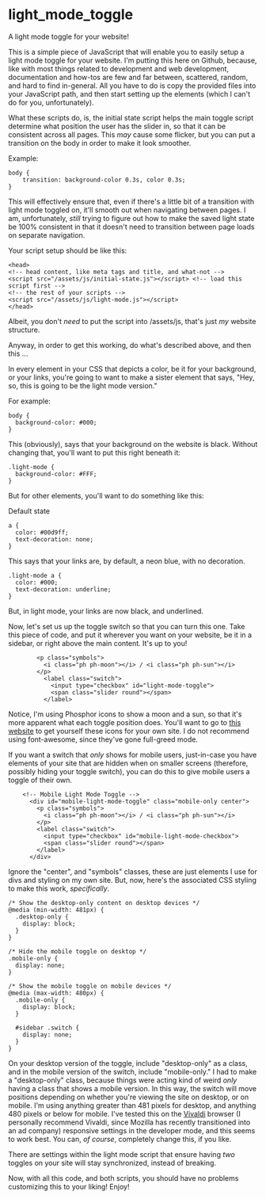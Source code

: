 # light_mode_toggle
A light mode toggle for your website!

This is a simple piece of JavaScript that will enable you to easily setup a light mode toggle for your website. I'm putting this here on Github, because, like with most things related to development and web development, documentation and how-tos are few and far between, scattered, random, and hard to find in-general. All you have to do is copy the provided files into your JavaScript path, and then start setting up the elements (which I can't do for you, unfortunately).

What these scripts do, is, the initial state script helps the main toggle script determine what position the user has the slider in, so that it can be consistent across all pages. This *may* cause some flicker, but you can put a transition on the body in order to make it look smoother.

Example:
```
body {
    transition: background-color 0.3s, color 0.3s;
}
```
This will effectively ensure that, even if there's a little bit of a transition with light mode toggled on, it'll smooth out when navigating between pages. I am, unfortunately, *still* trying to figure out how to make the saved light state be 100% consistent in that it doesn't need to transition between page loads on separate navigation.

Your script setup should be like this:

```
<head>
<!-- head content, like meta tags and title, and what-not -->
<script src="/assets/js/initial-state.js"></script> <!-- load this script first -->
<!-- the rest of your scripts -->
<script src="/assets/js/light-mode.js"></script>
</head>
```
Albeit, you don't *need* to put the script into /assets/js, that's just *my* website structure.

Anyway, in order to get this working, do what's described above, and then this ...

In every element in your CSS that depicts a color, be it for your background, or your links, you're going to want to make a sister element that says, "Hey, so, this is going to be the light mode version."

For example:

```
body {
  background-color: #000;
}
```
This (obviously), says that your background on the website is black. Without changing that, you'll want to put this right beneath it:

```
.light-mode {
  background-color: #FFF;
}
```
But for other elements, you'll want to do something like this:

Default state
```
a { 
  color: #00d9ff; 
  text-decoration: none; 
}
```
This says that your links are, by default, a neon blue, with no decoration.
```
.light-mode a {
  color: #000;
  text-decoration: underline;
}
```
But, in light mode, your links are now black, and underlined.

Now, let's set us up the toggle switch so that you can turn this one. Take this piece of code, and put it wherever you want on your website, be it in a sidebar, or right above the main content. It's up to you!
```
        <p class="symbols">
          <i class="ph ph-moon"></i> / <i class="ph ph-sun"></i>
        </p>
          <label class="switch">
            <input type="checkbox" id="light-mode-toggle">
            <span class="slider round"></span>
          </label>
```
Notice, I'm using Phosphor icons to show a moon and a sun, so that it's more apparent what each toggle position does. You'll want to go to <a href="https://phosphoricons.com" target="_blank">this website</a> to get yourself these icons for your own site. I do not recommend using font-awesome, since they've gone full-greed mode.

If you want a switch that *only* shows for mobile users, just-in-case you have elements of your site that are hidden when on smaller screens (therefore, possibly hiding your toggle switch), you can do this to give mobile users a toggle of their own.

```
    <!-- Mobile Light Mode Toggle -->
      <div id="mobile-light-mode-toggle" class="mobile-only center">
        <p class="symbols">
          <i class="ph ph-moon"></i> / <i class="ph ph-sun"></i>
        </p>
        <label class="switch">
          <input type="checkbox" id="mobile-light-mode-checkbox">
          <span class="slider round"></span>
        </label>
      </div>
```
Ignore the "center", and "symbols" classes, these are just elements I use for divs and styling on my own site. But, now, here's the associated CSS styling to make this work, *specifically*.

```
/* Show the desktop-only content on desktop devices */
@media (min-width: 481px) {
  .desktop-only {
    display: block;
  }
}

/* Hide the mobile toggle on desktop */
.mobile-only {
  display: none;
}

/* Show the mobile toggle on mobile devices */
@media (max-width: 480px) {
  .mobile-only {
    display: block;
  }

  #sidebar .switch {
    display: none;
  }
}
```
On your desktop version of the toggle, include "desktop-only" as a class, and in the mobile version of the switch, include "mobile-only." I had to make a "desktop-only" class, because things were acting kind of weird *only* having a class that shows a mobile version. In this way, the switch will move positions depending on whether you're viewing the site on desktop, or on mobile. I'm using anything greater than 481 pixels for desktop, and anything 480 pixels or below for mobile. I've tested this on the <a href="https://vivaldi.com" target="_blank">Vivaldi</a> browser (I personally recommend Vivaldi, since Mozilla has recently transitioned into an ad company) responsive settings in the developer mode, and this seems to work best. You can, *of course*, completely change this, if you like.

There are settings within the light mode script that ensure having *two* toggles on your site will stay synchronized, instead of breaking.

Now, with all this code, and both scripts, you should have no problems customizing this to your liking! Enjoy!
